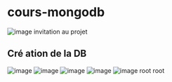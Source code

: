 # cours-mongodb

![image](https://user-images.githubusercontent.com/49844846/148751895-c295cc19-e880-4569-ab95-e9c10d22c983.png)
invitation au projet 


## Cré  ation de la DB
![image](https://user-images.githubusercontent.com/49844846/148752441-862b85ac-9b18-4d52-9a36-3fa82343e649.png)
![image](https://user-images.githubusercontent.com/49844846/148752469-45389ae2-bdae-41e0-8e54-e683c3ebe281.png)
![image](https://user-images.githubusercontent.com/49844846/148752765-da8f2255-32a3-4322-9716-68fb81eb3357.png)
![image](https://user-images.githubusercontent.com/49844846/148752812-99ee33b8-ea36-4a5c-a079-c8319453fbcf.png)
![image](https://user-images.githubusercontent.com/49844846/148753028-c518ecec-eb1b-4cae-a773-5a60df5a0554.png)
root root

